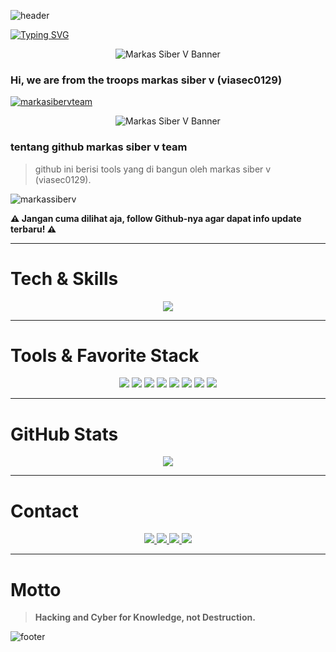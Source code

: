 ![header](https://capsule-render.vercel.app/api?type=waving&color=000000&height=200&section=header&text=MARKAS%20SIBER%20V%20TEAM&fontColor=ffffff&fontSize=40&animation=fadeIn)

[![Typing SVG](https://readme-typing-svg.herokuapp.com?color=FFFFFF&lines=Initializing+Profile...;Welcome+to+Markas+Siber+V;Github+viasec0129)](https://git.io/typing-svg)

<p align="center">
  <img src="https://h.top4top.io/p_3519ytf3c0.jpg" alt="Markas Siber V Banner" />
</p>

### Hi, we are from the troops markas siber v (viasec0129)

<p align="left"> 
  <a href="https://github.com/ryo-ma/github-profile-trophy">
    <img src="https://github-profile-trophy.vercel.app/?username=markasibervteam&no-frame=true&no-bg=true&theme=onestar&title=Stars,Followers,Repositories,Commits,PullRequest,Issues" alt="markasibervteam" />
  </a> 
</p>

<p align="center">
  <img src="https://e.top4top.io/p_35197usiy0.jpg" alt="Markas Siber V Banner" />
</p>

### tentang github markas siber v team

> github ini berisi tools yang di bangun oleh markas siber v (viasec0129).  

<p align="left"> 
  <img src="https://komarev.com/ghpvc/?username=markassiberv&label=Profile%20views&color=000000&style=flat-square" alt="markassiberv" /> 
</p>

**⚠ Jangan cuma dilihat aja, follow Github-nya agar dapat info update terbaru! ⚠**

---

# Tech & Skills
<p align="center">
  <a href="https://skillicons.dev">
    <img src="https://skillicons.dev/icons?i=bash,github,linux,py&theme=dark" />
  </a>
</p>

---

#  Tools & Favorite Stack
<p align="center">
  <img src="https://img.shields.io/badge/Brave-000000?style=for-the-badge&logo=Brave&logoColor=white" />
  <img src="https://img.shields.io/badge/Tor_Browser-000000?style=for-the-badge&logo=Tor-Browser&logoColor=white" />
  <img src="https://img.shields.io/badge/tmux-000000?style=for-the-badge&logo=tmux&logoColor=white" />
  <img src="https://img.shields.io/badge/GIT-000000?style=for-the-badge&logo=git&logoColor=white" />
  <img src="https://img.shields.io/badge/GitHub-000000?style=for-the-badge&logo=github&logoColor=white" />
  <img src="https://img.shields.io/badge/Wireshark-000000?style=for-the-badge&logo=Wireshark&logoColor=white" />
  <img src="https://img.shields.io/badge/BurpSuite-000000?style=for-the-badge&logo=burpsuite&logoColor=white" />
  <img src="https://img.shields.io/badge/Metasploit-000000?style=for-the-badge&logo=metasploit&logoColor=white" />
</p>

---

#  GitHub Stats
<p align="center">
  <img src="https://github-readme-stats.vercel.app/api?username=markasibervteam&show_icons=true&bg_color=000000&title_color=ffffff&text_color=ffffff&icon_color=ffffff&border_color=ffffff" />
</p>

---

#  Contact

<p align="center">
  <a href="https://t.me/viasec0129">
    <img src="https://img.shields.io/badge/Owner-@viasec0129-000000?style=for-the-badge&logo=telegram&logoColor=white" />
  </a>
  <a href="https://t.me/markassiberv">
    <img src="https://img.shields.io/badge/Grup-MARKAS_SIBER_V-000000?style=for-the-badge&logo=telegram&logoColor=white" />
  </a>
<a href="https://9o1kc.mssg.me/">
    <img src="https://img.shields.io/badge/Mssg.me-Full_Link-000000?style=for-the-badge&logo=internetexplorer&logoColor=white" />
  </a>
  <a href="https://www.tiktok.com/@latest_news_team.markasv">
    <img src="https://img.shields.io/badge/TikTok-@latest_news_team.markasv-000000?style=for-the-badge&logo=tiktok&logoColor=white" />
  </a>
</p>

---

#  Motto
> **Hacking and Cyber for Knowledge, not Destruction.**

![footer](https://capsule-render.vercel.app/api?type=waving&color=000000&height=150&section=footer&fontColor=ffffff)